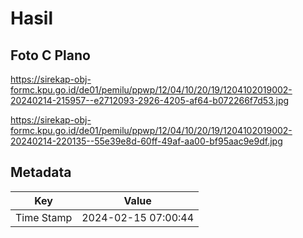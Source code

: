 # Hasil

## Foto C Plano

https://sirekap-obj-formc.kpu.go.id/de01/pemilu/ppwp/12/04/10/20/19/1204102019002-20240214-215957--e2712093-2926-4205-af64-b072266f7d53.jpg

https://sirekap-obj-formc.kpu.go.id/de01/pemilu/ppwp/12/04/10/20/19/1204102019002-20240214-220135--55e39e8d-60ff-49af-aa00-bf95aac9e9df.jpg


## Metadata

| Key        | Value               |
| ---------- | ------------------- |
| Time Stamp | 2024-02-15 07:00:44 |



